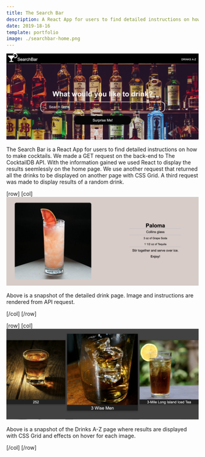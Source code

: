 ```yaml
---
title: The Search Bar
description: A React App for users to find detailed instructions on how to make cocktails.
date: 2019-18-16
template: portfolio
image: ./searchbar-home.png
---
```

![The Search Bar](./searchbar-home.png)

The Search Bar is a React App for users to find detailed instructions on how to make cocktails. We made a GET request on the back-end to The CocktailDB API. With the information gained we used React to display the results seemlessly on the home page. We use another request that returned all the drinks to be displayed on another page with CSS Grid. A third request was made to display results of a random drink.


[row]
[col]
![image](./searchbar1.png)

Above is a snapshot of the detailed drink page. Image and instructions are rendered from API request.

[/col]
[/row]

[row]
[col]
![image](./searchbar2.png)

Above is a snapshot of the Drinks A-Z page where results are displayed with CSS Grid and effects on hover for each image.

[/col]
[/row]


